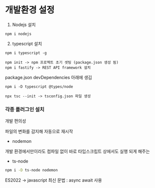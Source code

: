 # 개발환경 설정

1. Nodejs 설치
```
npm i nodejs
```

2. typescript 설치
```
npm i typescript -g
```

```
npm init -> npm 프로젝트 초기 셋팅 (package.json 생성 됨)
npm i fastify -> REST API framework 설치

```

package.json devDependencies 아래에 생김
``` 
npm i -D typescript @types/node
```

``` 
npx tsc --init -> tsconfig.json 파일 생성
```

### 각종 플러그인 설치 
개발 편의성

파일의 변화를 감지해 자동으로 재시작 
- nodemon

개발 환경에서만이라도 컴파일 없이 바로 타입스크립트 상에서도 실행 되게 해주는 
- ts-node

```sh
npm i -D ts-node nodemon
```

ES2022 -> javascript 최신 문법 : async await 사용

